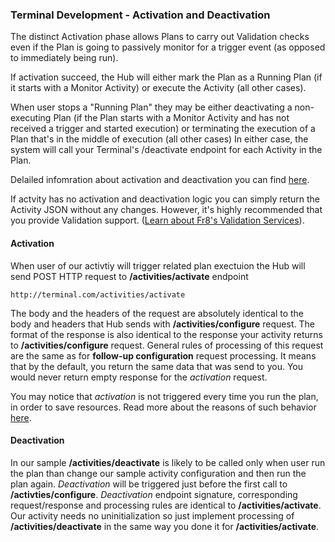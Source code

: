 
###  Terminal Development - Activation and Deactivation

The distinct Activation phase allows Plans to carry out Validation checks even if the Plan is going to passively monitor for a trigger event (as opposed to immediately being run).

If activation succeed, the Hub will either mark the Plan as a Running Plan (if it starts with a Monitor Activity) or execute the Activity (all other cases).

When user stops a "Running Plan" they may be either deactivating a non-executing Plan (if the Plan starts with a Monitor Activity and has not received a trigger and started execution) or terminating the execution of a Plan that's in the middle of execution (all other cases)
In either case, the system will call your Terminal's /deactivate endpoint for each Activity in the Plan.


Delailed infomration about activation and deactivation you can find [here](https://github.com/Fr8org/Fr8Core/blob/master/Docs/ForDevelopers/Objects/PlansActivationAndRunning.md). 

If actvity has no activation and deactivation logic you can simply return the Activity JSON without any changes. However, it's highly recommended that you provide Validation support. ([Learn about Fr8's Validation Services](https://github.com/Fr8org/Fr8Core/blob/master/Docs/ForDevelopers/OperatingConcepts/ActivitiesValidation.md)). 

#### Activation

When user of our activtiy will trigger related plan exectuion the Hub will send POST HTTP request to **/activities/activate** endpoint
	
	http://terminal.com/activities/activate
    
The body and the headers of the request are absolutely identical to the body and headers that Hub sends with **/activities/configure** request. The format of the response is also identical to the response your activity returns to **/activities/configure** request. General rules of processing of this request are the same as for **follow-up configuration** request processing. It means that by the default, you return the same data that was send to you. You would never return empty response for the *activation* request. 

You may notice that *activation* is not triggered every time you run the plan, in order to save resources. Read more about the reasons of such behavior [here](https://github.com/Fr8org/Fr8Core/blob/master/Docs/ForDevelopers/Objects/PlansActivationAndRunning.md).

#### Deactivation
In our sample **/activities/deactivate** is likely to be called only when user run the plan than change our sample activity configuration and then run the plan again. *Deactivation* will be triggered just before the first call to **/activties/configure**. *Deactivation* endpoint signature, corresponding request/response and processing rules are identical to **/activities/activate**. Our activity needs no uninitialization so just implement processing of **/activities/deactivate** in the same way you done it for **/activities/activate**.
